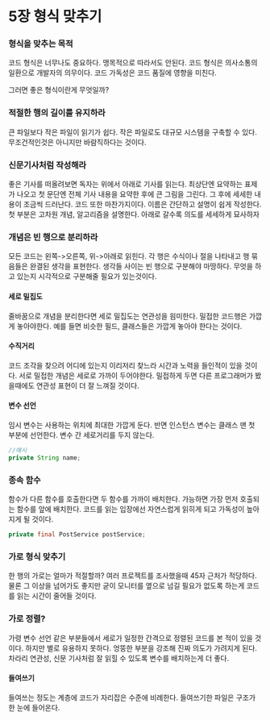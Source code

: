 # 5장 형식 맞추기

### 형식을 맞추는 목적
코드 형식은 너무나도 중요하다. 맹목적으로 따라서도 안된다. 코드 형식은 의사소통의 일환으로 개발자의 의무이다.
코드 가독성은 코드 품질에 영향을 미친다. 

그러면 좋은 형식이란게 무엇일까?

### 적절한 행의 길이를 유지하라
큰 파일보다 작은 파일이 읽기가 쉽다. 작은 파일로도 대규모 시스템을 구축할 수 있다. 무조건적인것은 아니지만
바람직하다는 것이다.

### 신문기사처럼 작성해라
좋은 기사를 떠올려보면 독자는 위에서 아래로 기사를 읽는다. 최상단엔 요약하는 표제가 나오고
첫 문단엔 전체 기사 내용을 요약한 후에 큰 그림을 그린다. 그 후에 세세한 내용이 조금씩 드러난다.
코드 또한 마찬가지이다. 이름은 간단하고 설명이 쉽게 작성한다.
첫 부분은 고차원 개념, 알고리즘을 설명한다. 아래로 갈수록 의도를 세세하게 묘사하자

### 개념은 빈 행으로 분리하라
모든 코드는 왼쪽->오른쪽, 위->아래로 읽힌다. 각 행은 수식이나 절을 나타내고 행 묶음들은 완결된 생각을 표현한다.
생각들 사이는 빈 행으로 구분해야 마땅하다. 무엇을 하고 있는지 시각적으로 구분해줄 필요가 있는것이다.

#### 세로 밀집도
줄바꿈으로 개념을 분리한다면 세로 밀집도는 연관성을 읨미한다. 밀접한 코드행은 가깝게 놓아야한다.
예를 들면 비슷한 필드, 클래스들은 가깝게 놓아야 한다는 것이다.

#### 수직거리
코드 조각을 찾으려 어디에 있는지 이리저리 찾느라 시간과 노력을 들인적이 있을 것이다.
서로 밀접한 개념은 세로로 가까이 두어야한다. 밀접하게 두면 다른 프로그래머가 봤을때에도 연관성 표현이 더 잘
느껴질 것이다.

#### 변수 선언
임시 변수는 사용하는 위치에 최대한 가깝게 둔다.
반면 인스턴스 변수는 클래스 맨 첫 부분에 선언한다. 변수 간 세로거리를 두지 않는다.
```java
//예시
private String name;
```

### 종속 함수
함수가 다른 함수를 호출한다면 두 함수를 가까이 배치한다. 가능하면 가장 먼저 호출되는 함수를 앞에 배치한다.
코드를 읽는 입장에선 자연스럽게 읽히게 되고 가독성이 높아지게 될 것이다.
```java
private final PostService postService;
```

### 가로 형식 맞추기
한 행의 가로는 얼마가 적절할까?
여러 프로젝트를 조사했을때 45자 근처가 적당하다. 물론 그 이상을 넘어가도 좋지만 굳이 모니터를 옆으로
넘길 필요가 없도록 하는게 코드를 읽는 시간이 줄어들 것이다.

### 가로 정렬?
가령 변수 선언 같은 부분들에서 세로가 일정한 간격으로 정렬된 코드를 본 적이 있을 것이다. 하지만 별로 유용하지 못하다.
엉뚱한 부분을 강조해 진짜 의도가 가려지게 된다. 차라리 연관성, 신문 기사처럼 잘 읽힐 수 있도록 변수를 배치하는게 더 좋다.

#### 들여쓰기
들여쓰는 정도는 계층에 코드가 자리잡은 수준에 비례한다. 들여쓰기한 파일은 구조가 한 눈에 들어온다.

